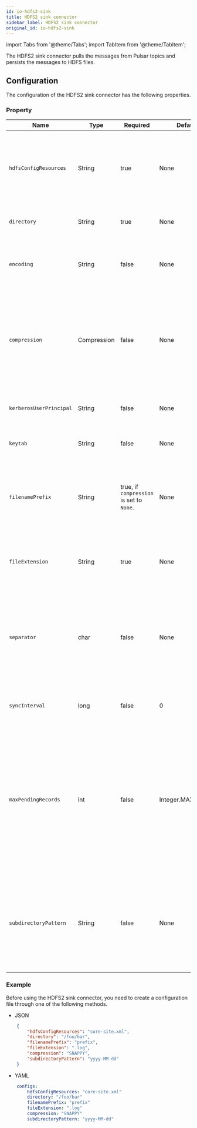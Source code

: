 ```yaml
---
id: io-hdfs2-sink
title: HDFS2 sink connector
sidebar_label: HDFS2 sink connector
original_id: io-hdfs2-sink
---
```


import Tabs from '@theme/Tabs';
import TabItem from '@theme/TabItem';


The HDFS2 sink connector pulls the messages from Pulsar topics 
and persists the messages to HDFS files.

## Configuration

The configuration of the HDFS2 sink connector has the following properties.

### Property

| Name | Type|Required | Default | Description 
|------|----------|----------|---------|-------------|
| `hdfsConfigResources` | String|true| None | A file or a comma-separated list containing the Hadoop file system configuration.<br/><br/>**Example**<br/>'core-site.xml'<br/>'hdfs-site.xml' |
| `directory` | String | true | None|The HDFS directory where files read from or written to. |
| `encoding` | String |false |None |The character encoding for the files.<br/><br/>**Example**<br/>UTF-8<br/>ASCII |
| `compression` | Compression |false |None |The compression code used to compress or de-compress the files on HDFS. <br/><br/>Below are the available options:<br/><li>BZIP2<br/></li><li>DEFLATE<br/></li><li>GZIP<br/></li><li>LZ4<br/></li><li>SNAPPY</li>|
| `kerberosUserPrincipal` |String| false| None|The principal account of Kerberos user used for authentication. |
| `keytab` | String|false|None| The full pathname of the Kerberos keytab file used for authentication. |
| `filenamePrefix` |String| true, if `compression` is set to `None`. | None |The prefix of the files created inside the HDFS directory.<br/><br/>**Example**<br/> The value of topicA result in files named topicA-. |
| `fileExtension` | String| true | None | The extension added to the files written to HDFS.<br/><br/>**Example**<br/>'.txt'<br/> '.seq' |
| `separator` | char|false |None |The character used to separate records in a text file. <br/><br/>If no value is provided, the contents from all records are concatenated together in one continuous byte array. |
| `syncInterval` | long| false |0| The interval between calls to flush data to HDFS disk in milliseconds. |
| `maxPendingRecords` |int| false|Integer.MAX_VALUE |  The maximum number of records that hold in memory before acking. <br/><br/>Setting this property to 1 makes every record send to disk before the record is acked.<br/><br/>Setting this property to a higher value allows buffering records before flushing them to disk. 
| `subdirectoryPattern` | String | false | None | A subdirectory associated with the created time of the sink.<br/>The pattern is the formatted pattern of `directory`'s subdirectory.<br/><br/>See [DateTimeFormatter](https://docs.oracle.com/javase/8/docs/api/java/time/format/DateTimeFormatter.html) for pattern's syntax. |

### Example

Before using the HDFS2 sink connector, you need to create a configuration file through one of the following methods.

* JSON 


```json
    {
        "hdfsConfigResources": "core-site.xml",
        "directory": "/foo/bar",
        "filenamePrefix": "prefix",
        "fileExtension": ".log",
        "compression": "SNAPPY",
        "subdirectoryPattern": "yyyy-MM-dd"
    }
```

* YAML


```yaml
    configs:
        hdfsConfigResources: "core-site.xml"
        directory: "/foo/bar"
        filenamePrefix: "prefix"
        fileExtension: ".log"
        compression: "SNAPPY"
        subdirectoryPattern: "yyyy-MM-dd"
```
